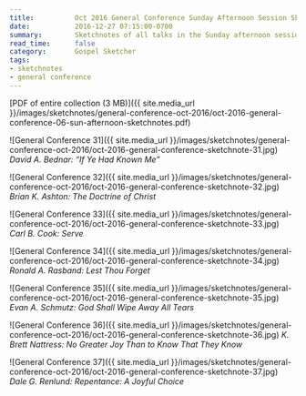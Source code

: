 ```yaml
---
title:          Oct 2016 General Conference Sunday Afternoon Session Sketchnotes
date:           2016-12-27 07:15:00-0700
summary:        Sketchnotes of all talks in the Sunday afternoon session from Oct 2016 LDS General Conference
read_time:      false
category:       Gospel Sketcher
tags:
- sketchnotes
- general conference
---
```


[PDF of entire collection (3 MB)]({{ site.media_url }}/images/sketchnotes/general-conference-oct-2016/oct-2016-general-conference-06-sun-afternoon-sketchnotes.pdf)

![General Conference 31]({{ site.media_url }}/images/sketchnotes/general-conference-oct-2016/oct-2016-general-conference-sketchnote-31.jpg)
_David A. Bednar: “If Ye Had Known Me”_

![General Conference 32]({{ site.media_url }}/images/sketchnotes/general-conference-oct-2016/oct-2016-general-conference-sketchnote-32.jpg)
_Brian K. Ashton: The Doctrine of Christ_

![General Conference 33]({{ site.media_url }}/images/sketchnotes/general-conference-oct-2016/oct-2016-general-conference-sketchnote-33.jpg)
_Carl B. Cook: Serve_

![General Conference 34]({{ site.media_url }}/images/sketchnotes/general-conference-oct-2016/oct-2016-general-conference-sketchnote-34.jpg)
_Ronald A. Rasband: Lest Thou Forget_

![General Conference 35]({{ site.media_url }}/images/sketchnotes/general-conference-oct-2016/oct-2016-general-conference-sketchnote-35.jpg)
_Evan A. Schmutz: God Shall Wipe Away All Tears_

![General Conference 36]({{ site.media_url }}/images/sketchnotes/general-conference-oct-2016/oct-2016-general-conference-sketchnote-36.jpg)
_K. Brett Nattress: No Greater Joy Than to Know That They Know_

![General Conference 37]({{ site.media_url }}/images/sketchnotes/general-conference-oct-2016/oct-2016-general-conference-sketchnote-37.jpg)
_Dale G. Renlund: Repentance: A Joyful Choice_
